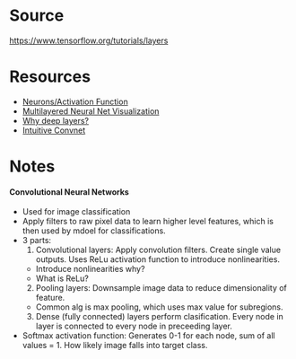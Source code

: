 # Source
https://www.tensorflow.org/tutorials/layers

# Resources
* [Neurons/Activation Function](https://ujjwalkarn.me/2016/08/09/quick-intro-neural-networks/ )
* [Multilayered Neural Net Visualization](http://scs.ryerson.ca/~aharley/vis/fc/)
* [Why deep layers?](https://stats.stackexchange.com/questions/182734/what-is-the-difference-between-a-neural-network-and-a-deep-neural-network-and-w?rq=1)
* [Intuitive Convnet](https://ujjwalkarn.me/2016/08/11/intuitive-explanation-convnets/)


# Notes

#### Convolutional Neural Networks
* Used for image classification
* Apply filters to raw pixel data to learn higher level features, which
is then used by mdoel for classifications.
* 3 parts:
  1. Convolutional layers: Apply convolution filters. Create single value
  outputs. Uses ReLu activation function to introduce nonlinearities.
    * Introduce nonlinearities why?
    * What is ReLu?
  2. Pooling layers: Downsample image data to reduce dimensionality of feature.
    * Common alg is max pooling, which uses max value for subregions. 
  3. Dense (fully connected) layers perform clasification. Every node in layer is connected to every node in preceeding layer. 
* Softmax activation function: Generates 0-1 for each node, sum of all values = 1. 
How likely image falls into target class.
